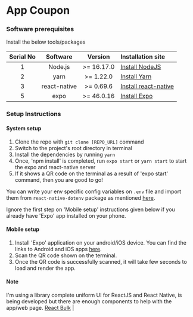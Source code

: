 # App Coupon

### Software prerequisites

Install the below tools/packages

| Serial No   | Software           | Version   | Installation site |
| :---------: | :----------------: | :-------: | :---------------- |
| 1           | Node.js            | >= 16.17.0  | [Install NodeJS](https://nodejs.org/en/download/) |
| 2           | yarn               | >= 1.22.0 | [Install Yarn](https://yarnpkg.com/)      |
| 3           | react-native       | >= 0.69.6 | [Install react-native](https://www.npmjs.com/package/react-native) |
| 5           | expo                | >= 46.0.16 | [Install Expo](https://www.npmjs.com/package/exp) |


### Setup Instructions

#### System setup
1. Clone the repo with `git clone [REPO_URL]` command
2. Switch to the project's root directory in terminal
3. Install the dependencies by running `yarn`
4. Once, 'npm install' is completed, run `expo start` or `yarn start` to start the expo and react-native server
5. If it shows a QR code on the terminal as a result of 'expo start' command, then you are good to go!

You can write your env specific config variables on `.env` file and import them from `react-native-dotenv` package as mentioned [here](https://github.com/zetachang/react-native-dotenv#usage).

Ignore the first step on 'Mobile setup' instructions given below if you already have 'Expo' app installed on your phone.

#### Mobile setup
1. Install 'Expo' application on your android/iOS device. You can find the links to Android and iOS apps [here](https://expo.io/tools#client).
2. Scan the QR code shown on the terminal.
3. Once the QR code is successfully scanned, it will take few seconds to load and render the app.

#### Note
I'm using a library complete uniform UI for ReactJS and React Native, is being developed but there are enough components to help with the app/web page. 
[React Bulk](https://github.com/caioedut/react-bulk) | 
